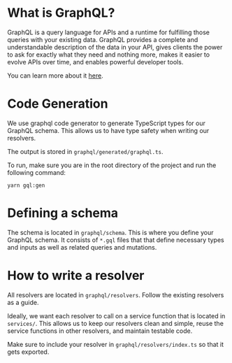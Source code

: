 # What is GraphQL?

GraphQL is a query language for APIs and a runtime for fulfilling those queries with your existing data. GraphQL provides a complete and understandable description of the data in your API, gives clients the power to ask for exactly what they need and nothing more, makes it easier to evolve APIs over time, and enables powerful developer tools.

You can learn more about it [here](https://graphql.org/).

# Code Generation

We use graphql code generator to generate TypeScript types for our GraphQL schema. This allows us to have type safety when writing our resolvers.

The output is stored in `graphql/generated/graphql.ts`.

To run, make sure you are in the root directory of the project and run the following command:

```
yarn gql:gen
```

# Defining a schema

The schema is located in `graphql/schema`. This is where you define your GraphQL schema. It consists of `*.gql` files that that define necessary types and inputs as well as related queries and mutations.


# How to write a resolver

All resolvers are located in `graphql/resolvers`. Follow the existing resolvers as a guide.

Ideally, we want each resolver to call on a service function that is located in `services/`. This allows us to keep our resolvers clean and simple, reuse the service functions in other resolvers, and maintain testable code.

Make sure to include your resolver in `graphql/resolvers/index.ts` so that it gets exported.


